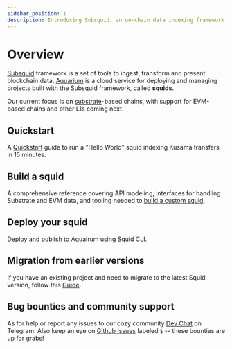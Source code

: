 ```yaml
---
sidebar_position: 1
description: Introducing Subsquid, an on-chain data indexing framework and a platform for serverless Web3 APIs.
---
```


# Overview

[Subsquid](https://subsquid.io/) framework is a set of tools to ingest, transform and present blockchain data.
[Aquarium](https://app.subsquid.io) is a cloud service for deploying and managing projects built with the Subsquid framework, called **squids**.

Our current focus is on [substrate](https://substrate.io)-based chains,
with support for EVM-based chains and other L1s coming next.

## Quickstart

A [Quickstart](/quickstart) guide to run a "Hello World" squid indexing Kusama transfers in 15 minutes.

## Build a squid

A comprehensive reference covering API modeling, interfaces for handling Substrate and EVM data, and tooling needed to [build a custom squid](/develop-a-squid/).

## Deploy your squid 

[Deploy and publish](/deploy-squid) to Aquairum using Squid CLI.

## Migration from earlier versions

If you have an existing project and need to migrate to the latest Squid version, follow this [Guide](/guides/migrate-to-fire-squid).

## Bug bounties and community support

As for help or report any issues to our cozy community [Dev Chat](https://t.me/HydraDevs) on Telegram. Also keep an eye on [Github Issues](https://github.com/subsquid/squid/issues) labeled `$` -- these bounties are up for grabs!
